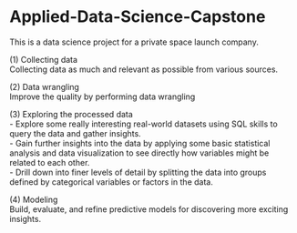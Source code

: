 # Applied-Data-Science-Capstone

This is a data science project for a private space launch company.    

(1) Collecting data</br>
    Collecting data as much and relevant as possible from various sources. </p>
(2) Data wrangling</br>
    Improve the quality by performing data wrangling</p>
(3) Exploring the processed data</br>
    - Explore some really interesting real-world datasets using SQL skills to query the data and gather insights.</br>
    - Gain further insights into the data by applying some basic statistical analysis and data visualization to see directly how variables might be related to each other.  </br> 
    - Drill down into finer levels of detail by splitting the data into groups defined by categorical variables or factors in the data.  </p>
(4) Modeling</br>
    Build, evaluate, and refine predictive models for discovering more exciting insights. </p>
